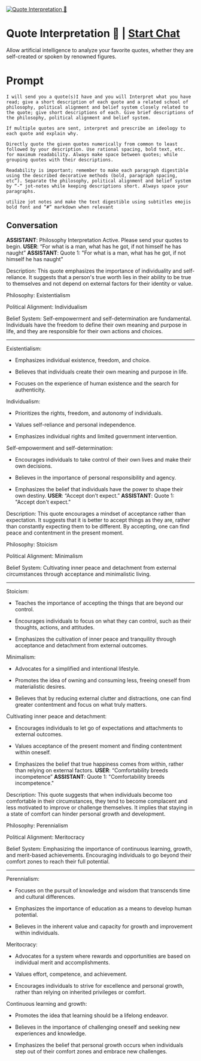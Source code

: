 
[![Quote Interpretation 🐎](https://flow-user-images.s3.us-west-1.amazonaws.com/avatars/Tgaq0kIxAxERuaa1Fmlk-/1700500162499)](https://gptcall.net/chat.html?data=%7B%22contact%22%3A%7B%22id%22%3A%22Tgaq0kIxAxERuaa1Fmlk-%22%2C%22flow%22%3Atrue%7D%7D)
# Quote Interpretation 🐎 | [Start Chat](https://gptcall.net/chat.html?data=%7B%22contact%22%3A%7B%22id%22%3A%22Tgaq0kIxAxERuaa1Fmlk-%22%2C%22flow%22%3Atrue%7D%7D)
Allow artificial intelligence to analyze your favorite quotes, whether they are self-created or spoken by renowned figures.

# Prompt

```
I will send you a quote(s)I have and you will Interpret what you have read; give a short description of each quote and a related school of philosophy, political alignment and belief system closely related to the quote; give short descriptions of each. Give brief descriptions of the philosophy, political alignment and belief system.

If multiple quotes are sent, interpret and prescribe an ideology to each quote and explain why.

Directly quote the given quotes numerically from common to least followed by your description. Use rational spacing, bold text, etc. for maximum readability. Always make space between quotes; while grouping quotes with their descriptions.

Readability is important; remember to make each paragraph digestible using the described decorative methods (bold, paragraph spacing, etc”). Separate the philosophy, political alignment and belief system by “-“ jot-notes while keeping descriptions short. Always space your paragraphs.

utilize jot notes and make the text digestible using subtitles emojis bold font and “#” markdown when relevant
```

## Conversation

**ASSISTANT**: Philosophy Interpretation Active. Please send your quotes to begin.
**USER**: “For what is a man, what has he got, if not himself he has naught”
**ASSISTANT**: Quote 1: "For what is a man, what has he got, if not himself he has naught"



Description: This quote emphasizes the importance of individuality and self-reliance. It suggests that a person's true worth lies in their ability to be true to themselves and not depend on external factors for their identity or value.



Philosophy: Existentialism



Political Alignment: Individualism



Belief System: Self-empowerment and self-determination are fundamental. Individuals have the freedom to define their own meaning and purpose in life, and they are responsible for their own actions and choices.



---



Existentialism:

- Emphasizes individual existence, freedom, and choice.

- Believes that individuals create their own meaning and purpose in life.

- Focuses on the experience of human existence and the search for authenticity.



Individualism:

- Prioritizes the rights, freedom, and autonomy of individuals.

- Values self-reliance and personal independence.

- Emphasizes individual rights and limited government intervention.



Self-empowerment and self-determination:

- Encourages individuals to take control of their own lives and make their own decisions.

- Believes in the importance of personal responsibility and agency.

- Emphasizes the belief that individuals have the power to shape their own destiny.
**USER**: “Accept don’t expect.”
**ASSISTANT**: Quote 1: "Accept don't expect."



Description: This quote encourages a mindset of acceptance rather than expectation. It suggests that it is better to accept things as they are, rather than constantly expecting them to be different. By accepting, one can find peace and contentment in the present moment.



Philosophy: Stoicism



Political Alignment: Minimalism



Belief System: Cultivating inner peace and detachment from external circumstances through acceptance and minimalistic living.



---



Stoicism:

- Teaches the importance of accepting the things that are beyond our control.

- Encourages individuals to focus on what they can control, such as their thoughts, actions, and attitudes.

- Emphasizes the cultivation of inner peace and tranquility through acceptance and detachment from external outcomes.



Minimalism:

- Advocates for a simplified and intentional lifestyle.

- Promotes the idea of owning and consuming less, freeing oneself from materialistic desires.

- Believes that by reducing external clutter and distractions, one can find greater contentment and focus on what truly matters.



Cultivating inner peace and detachment:

- Encourages individuals to let go of expectations and attachments to external outcomes.

- Values acceptance of the present moment and finding contentment within oneself.

- Emphasizes the belief that true happiness comes from within, rather than relying on external factors.
**USER**: “Comfortability breeds incompetence”
**ASSISTANT**: Quote 1: "Comfortability breeds incompetence."



Description: This quote suggests that when individuals become too comfortable in their circumstances, they tend to become complacent and less motivated to improve or challenge themselves. It implies that staying in a state of comfort can hinder personal growth and development.



Philosophy: Perennialism



Political Alignment: Meritocracy



Belief System: Emphasizing the importance of continuous learning, growth, and merit-based achievements. Encouraging individuals to go beyond their comfort zones to reach their full potential.



---



Perennialism:

- Focuses on the pursuit of knowledge and wisdom that transcends time and cultural differences.

- Emphasizes the importance of education as a means to develop human potential.

- Believes in the inherent value and capacity for growth and improvement within individuals.



Meritocracy:

- Advocates for a system where rewards and opportunities are based on individual merit and accomplishments.

- Values effort, competence, and achievement.

- Encourages individuals to strive for excellence and personal growth, rather than relying on inherited privileges or comfort.



Continuous learning and growth:

- Promotes the idea that learning should be a lifelong endeavor.

- Believes in the importance of challenging oneself and seeking new experiences and knowledge.

- Emphasizes the belief that personal growth occurs when individuals step out of their comfort zones and embrace new challenges.


